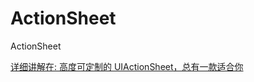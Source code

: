 # ActionSheet
ActionSheet 

[详细讲解在: 高度可定制的 UIActionSheet，总有一款适合你](https://juejin.im/post/5b25513e51882574d40a1afa)
